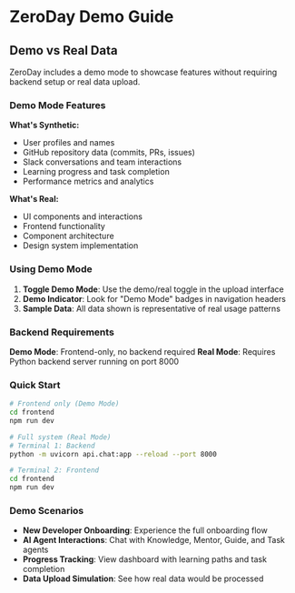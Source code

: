 # ZeroDay Demo Guide

## Demo vs Real Data

ZeroDay includes a demo mode to showcase features without requiring backend setup or real data upload.

### Demo Mode Features

**What's Synthetic:**
- User profiles and names
- GitHub repository data (commits, PRs, issues)
- Slack conversations and team interactions
- Learning progress and task completion
- Performance metrics and analytics

**What's Real:**
- UI components and interactions
- Frontend functionality
- Component architecture
- Design system implementation

### Using Demo Mode

1. **Toggle Demo Mode**: Use the demo/real toggle in the upload interface
2. **Demo Indicator**: Look for "Demo Mode" badges in navigation headers
3. **Sample Data**: All data shown is representative of real usage patterns

### Backend Requirements

**Demo Mode**: Frontend-only, no backend required
**Real Mode**: Requires Python backend server running on port 8000

### Quick Start

```bash
# Frontend only (Demo Mode)
cd frontend
npm run dev

# Full system (Real Mode)
# Terminal 1: Backend
python -m uvicorn api.chat:app --reload --port 8000

# Terminal 2: Frontend
cd frontend
npm run dev
```

### Demo Scenarios

- **New Developer Onboarding**: Experience the full onboarding flow
- **AI Agent Interactions**: Chat with Knowledge, Mentor, Guide, and Task agents
- **Progress Tracking**: View dashboard with learning paths and task completion
- **Data Upload Simulation**: See how real data would be processed